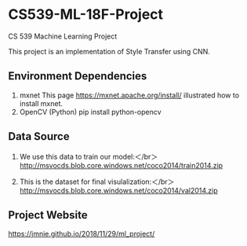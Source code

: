 # CS539-ML-18F-Project
CS 539 Machine Learning Project 

This project is an implementation of Style Transfer using CNN.

## Environment Dependencies
1. mxnet 
This page https://mxnet.apache.org/install/ illustrated how to install mxnet.
2. OpenCV (Python) 
pip install python-opencv

## Data Source
1. We use this data to train our model:＜/br＞
    http://msvocds.blob.core.windows.net/coco2014/train2014.zip

2. This is the dataset for final visulalization:＜/br＞
    http://msvocds.blob.core.windows.net/coco2014/val2014.zip

## Project Website
https://jmnie.github.io/2018/11/29/ml_project/
